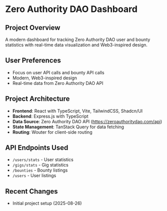 # Zero Authority DAO Dashboard

## Project Overview
A modern dashboard for tracking Zero Authority DAO user and bounty statistics with real-time data visualization and Web3-inspired design.

## User Preferences
- Focus on user API calls and bounty API calls
- Modern, Web3-inspired design
- Real-time data from Zero Authority DAO API

## Project Architecture
- **Frontend**: React with TypeScript, Vite, TailwindCSS, Shadcn/UI
- **Backend**: Express.js with TypeScript
- **Data Source**: Zero Authority DAO API (https://zeroauthoritydao.com/api)
- **State Management**: TanStack Query for data fetching
- **Routing**: Wouter for client-side routing

## API Endpoints Used
- `/users/stats` - User statistics
- `/gigs/stats` - Gig statistics
- `/bounties` - Bounty listings
- `/users` - User listings

## Recent Changes
- Initial project setup (2025-08-26)